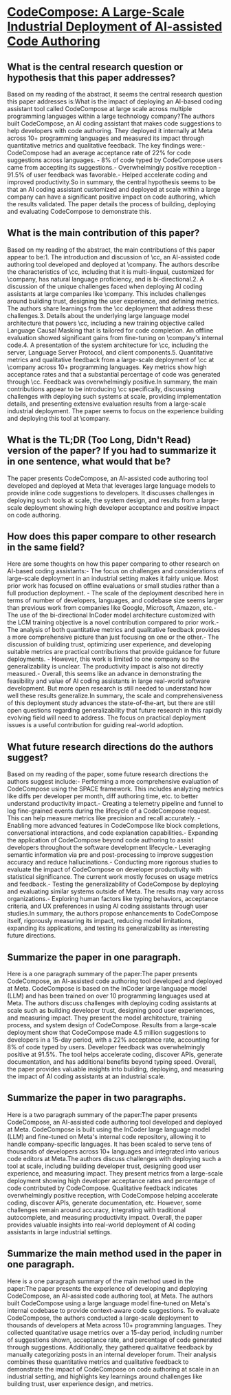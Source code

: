 # [CodeCompose: A Large-Scale Industrial Deployment of AI-assisted Code   Authoring](https://arxiv.org/abs/2305.12050)

## What is the central research question or hypothesis that this paper addresses?

 Based on my reading of the abstract, it seems the central research question this paper addresses is:What is the impact of deploying an AI-based coding assistant tool called CodeCompose at large scale across multiple programming languages within a large technology company?The authors built CodeCompose, an AI coding assistant that makes code suggestions to help developers with code authoring. They deployed it internally at Meta across 10+ programming languages and measured its impact through quantitative metrics and qualitative feedback. The key findings were:- CodeCompose had an average acceptance rate of 22% for code suggestions across languages. - 8% of code typed by CodeCompose users came from accepting its suggestions.- Overwhelmingly positive reception - 91.5% of user feedback was favorable.- Helped accelerate coding and improved productivity.So in summary, the central hypothesis seems to be that an AI coding assistant customized and deployed at scale within a large company can have a significant positive impact on code authoring, which the results validated. The paper details the process of building, deploying and evaluating CodeCompose to demonstrate this.


## What is the main contribution of this paper?

 Based on my reading of the abstract, the main contributions of this paper appear to be:1. The introduction and discussion of \cc, an AI-assisted code authoring tool developed and deployed at \company. The authors describe the characteristics of \cc, including that it is multi-lingual, customized for \company, has natural language proficiency, and is bi-directional.2. A discussion of the unique challenges faced when deploying AI coding assistants at large companies like \company. This includes challenges around building trust, designing the user experience, and defining metrics. The authors share learnings from the \cc deployment that address these challenges.3. Details about the underlying large language model architecture that powers \cc, including a new training objective called Language Causal Masking that is tailored for code completion. An offline evaluation showed significant gains from fine-tuning on \company's internal code.4. A presentation of the system architecture for \cc, including the server, Language Server Protocol, and client components.5. Quantitative metrics and qualitative feedback from a large-scale deployment of \cc at \company across 10+ programming languages. Key metrics show high acceptance rates and that a substantial percentage of code was generated through \cc. Feedback was overwhelmingly positive.In summary, the main contributions appear to be introducing \cc specifically, discussing challenges with deploying such systems at scale, providing implementation details, and presenting extensive evaluation results from a large-scale industrial deployment. The paper seems to focus on the experience building and deploying this tool at \company.


## What is the TL;DR (Too Long, Didn't Read) version of the paper? If you had to summarize it in one sentence, what would that be?

 The paper presents CodeCompose, an AI-assisted code authoring tool developed and deployed at Meta that leverages large language models to provide inline code suggestions to developers. It discusses challenges in deploying such tools at scale, the system design, and results from a large-scale deployment showing high developer acceptance and positive impact on code authoring.


## How does this paper compare to other research in the same field?

 Here are some thoughts on how this paper comparing to other research on AI-based coding assistants:- The focus on challenges and considerations of large-scale deployment in an industrial setting makes it fairly unique. Most prior work has focused on offline evaluations or small studies rather than a full production deployment. - The scale of the deployment described here in terms of number of developers, languages, and codebase size seems larger than previous work from companies like Google, Microsoft, Amazon, etc.- The use of the bi-directional InCoder model architecture customized with the LCM training objective is a novel contribution compared to prior work.- The analysis of both quantitative metrics and qualitative feedback provides a more comprehensive picture than just focusing on one or the other.- The discussion of building trust, optimizing user experience, and developing suitable metrics are practical contributions that provide guidance for future deployments. - However, this work is limited to one company so the generalizability is unclear. The productivity impact is also not directly measured.- Overall, this seems like an advance in demonstrating the feasibility and value of AI coding assistants in large real-world software development. But more open research is still needed to understand how well these results generalize.In summary, the scale and comprehensiveness of this deployment study advances the state-of-the-art, but there are still open questions regarding generalizability that future research in this rapidly evolving field will need to address. The focus on practical deployment issues is a useful contribution for guiding real-world adoption.


## What future research directions do the authors suggest?

 Based on my reading of the paper, some future research directions the authors suggest include:- Performing a more comprehensive evaluation of CodeCompose using the SPACE framework. This includes analyzing metrics like diffs per developer per month, diff authoring time, etc. to better understand productivity impact.- Creating a telemetry pipeline and funnel to log fine-grained events during the lifecycle of a CodeCompose request. This can help measure metrics like precision and recall accurately. - Enabling more advanced features in CodeCompose like block completions, conversational interactions, and code explanation capabilities.- Expanding the application of CodeCompose beyond code authoring to assist developers throughout the software development lifecycle.- Leveraging semantic information via pre and post-processing to improve suggestion accuracy and reduce hallucinations.- Conducting more rigorous studies to evaluate the impact of CodeCompose on developer productivity with statistical significance. The current work mostly focuses on usage metrics and feedback.- Testing the generalizability of CodeCompose by deploying and evaluating similar systems outside of Meta. The results may vary across organizations.- Exploring human factors like typing behaviors, acceptance criteria, and UX preferences in using AI coding assistants through user studies.In summary, the authors propose enhancements to CodeCompose itself, rigorously measuring its impact, reducing model limitations, expanding its applications, and testing its generalizability as interesting future directions.


## Summarize the paper in one paragraph.

 Here is a one paragraph summary of the paper:The paper presents CodeCompose, an AI-assisted code authoring tool developed and deployed at Meta. CodeCompose is based on the InCoder large language model (LLM) and has been trained on over 10 programming languages used at Meta. The authors discuss challenges with deploying coding assistants at scale such as building developer trust, designing good user experiences, and measuring impact. They present the model architecture, training process, and system design of CodeCompose. Results from a large-scale deployment show that CodeCompose made 4.5 million suggestions to developers in a 15-day period, with a 22% acceptance rate, accounting for 8% of code typed by users. Developer feedback was overwhelmingly positive at 91.5%. The tool helps accelerate coding, discover APIs, generate documentation, and has additional benefits beyond typing speed. Overall, the paper provides valuable insights into building, deploying, and measuring the impact of AI coding assistants at an industrial scale.


## Summarize the paper in two paragraphs.

 Here is a two paragraph summary of the paper:The paper presents CodeCompose, an AI-assisted code authoring tool developed and deployed at Meta. CodeCompose is built using the InCoder large language model (LLM) and fine-tuned on Meta's internal code repository, allowing it to handle company-specific languages. It has been scaled to serve tens of thousands of developers across 10+ languages and integrated into various code editors at Meta.The authors discuss challenges with deploying such a tool at scale, including building developer trust, designing good user experience, and measuring impact. They present metrics from a large-scale deployment showing high developer acceptance rates and percentage of code contributed by CodeCompose. Qualitative feedback indicates overwhelmingly positive reception, with CodeCompose helping accelerate coding, discover APIs, generate documentation, etc. However, some challenges remain around accuracy, integrating with traditional autocomplete, and measuring productivity impact. Overall, the paper provides valuable insights into real-world deployment of AI coding assistants in large industrial settings.


## Summarize the main method used in the paper in one paragraph.

 Here is a one paragraph summary of the main method used in the paper:The paper presents the experience of developing and deploying CodeCompose, an AI-assisted code authoring tool, at Meta. The authors built CodeCompose using a large language model fine-tuned on Meta's internal codebase to provide context-aware code suggestions. To evaluate CodeCompose, the authors conducted a large-scale deployment to thousands of developers at Meta across 10+ programming languages. They collected quantitative usage metrics over a 15-day period, including number of suggestions shown, acceptance rate, and percentage of code generated through suggestions. Additionally, they gathered qualitative feedback by manually categorizing posts in an internal developer forum. Their analysis combines these quantitative metrics and qualitative feedback to demonstrate the impact of CodeCompose on code authoring at scale in an industrial setting, and highlights key learnings around challenges like building trust, user experience design, and metrics.
